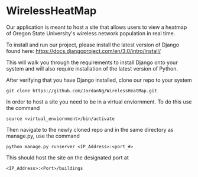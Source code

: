 # WirelessHeatMap

Our application is meant to host a site that allows users to view a heatmap of Oregon State University's wireless network population in real time.

To install and run our project, please install the latest version of Django found here:
https://docs.djangoproject.com/en/3.0/intro/install/

This will walk you through the requirements to install Django onto your system and will also require installation of the latest version of Python.

After verifying that you have Django installed, clone our repo to your system

```git clone https://github.com/JordanNg/WirelessHeatMap.git```

In order to host a site you need to be in a virtual enviornment. To do this use the command

```source <virtual_enviornment>/bin/activate```

Then navigate to the newly cloned repo and in the same directory as manage.py, use the command

```python manage.py runserver <IP_Address>:<port_#>```

This should host the site on the designated port at 

```<IP_Address>:<Port>/buildings```

